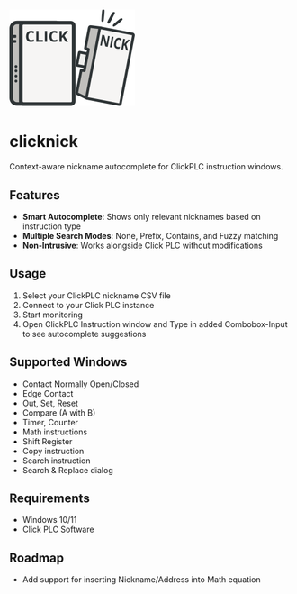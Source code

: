 # ![ClickNick Logo](assets/clicknick_logo.png)

# clicknick

Context-aware nickname autocomplete for ClickPLC instruction windows.

## Features

- **Smart Autocomplete**: Shows only relevant nicknames based on instruction type
- **Multiple Search Modes**: None, Prefix, Contains, and Fuzzy matching
- **Non-Intrusive**: Works alongside Click PLC without modifications

## Usage

1. Select your ClickPLC nickname CSV file
2. Connect to your Click PLC instance
3. Start monitoring
4. Open ClickPLC Instruction window and Type in added Combobox-Input to see autocomplete suggestions

## Supported Windows

- Contact Normally Open/Closed
- Edge Contact
- Out, Set, Reset
- Compare (A with B)
- Timer, Counter
- Math instructions
- Shift Register
- Copy instruction
- Search instruction
- Search & Replace dialog

## Requirements

- Windows 10/11
- Click PLC Software

## Roadmap

- Add support for inserting Nickname/Address into Math equation
